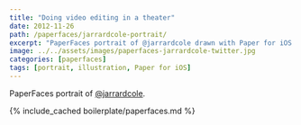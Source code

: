 ```yaml
---
title: "Doing video editing in a theater"
date: 2012-11-26
path: /paperfaces/jarrardcole-portrait/
excerpt: "PaperFaces portrait of @jarrardcole drawn with Paper for iOS on an iPad."
image: ../../assets/images/paperfaces-jarrardcole-twitter.jpg
categories: [paperfaces]
tags: [portrait, illustration, Paper for iOS]
---
```


PaperFaces portrait of [@jarrardcole](https://twitter.com/jarrardcole).

{% include_cached boilerplate/paperfaces.md %}
